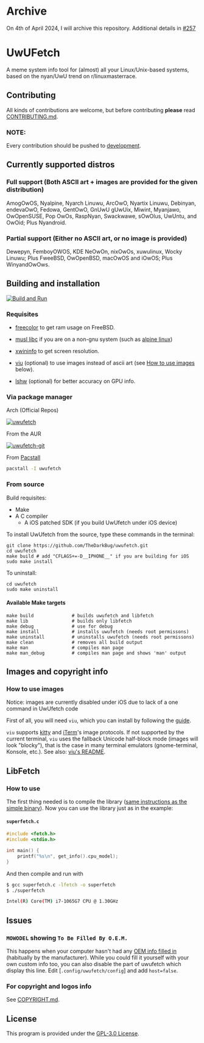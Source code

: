 # Archive
On 4th of April 2024, I will archive this repository. Additional details in [#257](https://github.com/TheDarkBug/uwufetch/issues/257)
# UwUFetch

A meme system info tool for (almost) all your Linux/Unix-based systems, based on the nyan/UwU trend on r/linuxmasterrace.


## Contributing

All kinds of contributions are welcome, but before contributing **please** read [CONTRIBUTING.md](/CONTRIBUTING.md).
### NOTE:
Every contribution should be pushed to [development](https://github.com/TheDarkBug/uwufetch/tree/development).

## Currently supported distros

### Full support (Both ASCII art + images are provided for the given distribution)

AmogOwOS, Nyalpine, Nyarch Linuwu, ArcOwO, Nyartix Linuwu, Debinyan, endevaOwO, Fedowa, GentOwO, GnUwU gUwUix, Miwint, Myanjawo, OwOpenSUSE, Pop OwOs, RaspNyan, Swackwawe, sOwOlus, UwUntu, and OwOid; Plus Nyandroid.

### Partial support (Either no ASCII art, or no image is provided)

Dewepyn, FemboyOWOS, KDE NeOwOn, nixOwOs, xuwulinux, Wocky Linuwu; Plus FweeBSD, OwOpenBSD, macOwOS and iOwOS; Plus WinyandOwOws.

## Building and installation

[![Build and Run](https://github.com/TheDarkBug/uwufetch/actions/workflows/c-cpp.yml/badge.svg)](https://github.com/TheDarkBug/uwufetch/actions/workflows/c-cpp.yml)

### Requisites

- [freecolor](http://www.rkeene.org/oss/freecolor/) to get ram usage on FreeBSD.

- [musl libc](https://musl.libc.org/) if you are on a non-gnu system (such as [alpine linux](https://pkgs.alpinelinux.org/package/edge/main/x86_64/musl-dev))

- [xwininfo](https://github.com/freedesktop/xorg-xwininfo) to get screen resolution.

- [viu](https://github.com/atanunq/viu) (optional) to use images instead of ascii art (see [How to use images](#how-to-use-images) below).

- [lshw](https://github.com/lyonel/lshw) (optional) for better accuracy on GPU info.

### Via package manager

Arch (Official Repos)

[![uwufetch](https://img.shields.io/archlinux/v/extra/x86_64/uwufetch?label=uwufetch&logo=arch-linux&style=for-the-badge)](https://archlinux.org/packages/extra/x86_64/uwufetch/)


From the AUR

[![uwufetch-git](https://img.shields.io/aur/version/uwufetch-git?color=1793d1&label=uwufetch-git&logo=arch-linux&style=for-the-badge)](https://aur.archlinux.org/packages/uwufetch-git/)

From [Pacstall](https://github.com/pacstall/pacstall#installing)

```bash
pacstall -I uwufetch
```

### From source

Build requisites:

- Make
- A C compiler
  - A iOS patched SDK (if you build UwUfetch under iOS device)

To install UwUfetch from the source, type these commands in the terminal:

```shell
git clone https://github.com/TheDarkBug/uwufetch.git
cd uwufetch
make build # add "CFLAGS+=-D__IPHONE__" if you are building for iOS
sudo make install
```

To uninstall:

```shell
cd uwufetch
sudo make uninstall
```

#### Available Make targets

```shell
make build              # builds uwufetch and libfetch
make lib                # builds only libfetch
make debug              # use for debug
make install            # installs uwufetch (needs root permissons)
make uninstall          # uninstalls uwufetch (needs root permissons)
make clean              # removes all build output
make man                # compiles man page
make man_debug          # compiles man page and shows 'man' output
```

## Images and copyright info

### How to use images

Notice: images are currently disabled under iOS due to lack of a one command in UwUfetch code

First of all, you will need `viu`, which you can install by following the [guide](https://github.com/atanunq/viu#installation).

`viu` supports [kitty](https://github.com/kovidgoyal/kitty) and [iTerm](https://iterm2.com/)'s image protocols.
If not supported by the current terminal, `viu` uses the fallback Unicode half-block mode (images will look "blocky"), that is the case in many terminal emulators (gnome-terminal, Konsole, etc.). See also: [viu's README](https://github.com/atanunq/viu#description).

## LibFetch

### How to use

The first thing needed is to compile the library ([same instructions as the simple binary](https://github.com/TheDarkBug/uwufetch#from-source)).
Now you can use the library just as in the example:

#### **`superfetch.c`**

```c
#include <fetch.h>
#include <stdio.h>

int main() {
    printf("%s\n", get_info().cpu_model);
}
```

And then compile and run with

```bash
$ gcc superfetch.c -lfetch -o superfetch
$ ./superfetch

Intel(R) Core(TM) i7-1065G7 CPU @ 1.30GHz
```

## Issues

### `MOWODEL` showing `To Be Filled By O.E.M.`

This happens when your computer hasn't had any [OEM info filled in](https://www.investopedia.com/terms/o/oem.asp) (habitually by the manufacturer).
While you could fill it yourself with your own custom info too, you can also disable the part of uwufetch which display this line.
Edit [`.config/uwufetch/config`] and add `host=false`.

### For copyright and logos info

See [COPYRIGHT.md](/res/COPYRIGHT.md).

## License

This program is provided under the [GPL-3.0 License](/LICENSE).
